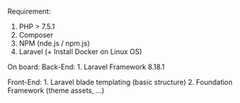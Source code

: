 Requirement:
  1. PHP > 7.5.1
  2. Composer
  3. NPM (nde.js / npm.js)
  4. Laravel (+ Install Docker on Linux OS)
  
  
On board:
  Back-End:
    1. Laravel Framework 8.18.1
    
  Front-End:
    1. Laravel blade templating (basic structure)
    2. Foundation Framework (theme assets, ...)

